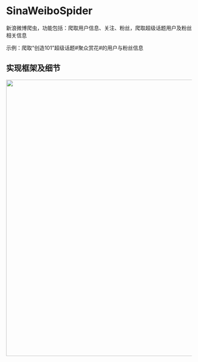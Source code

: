 # SinaWeiboSpider
新浪微博爬虫，功能包括：爬取用户信息、关注、粉丝，爬取超级话题用户及粉丝相关信息

示例：爬取“创造101”超级话题#聚众赏花#的用户与粉丝信息

## 实现框架及细节

<p align="center">
<img src="SinaWeiboSpider/SpiderFramework.jpg" width="750">
</p>
